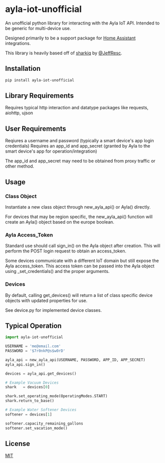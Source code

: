 # ayla-iot-unofficial
An unofficial python library for interacting with the Ayla IoT API. 
Intended to be generic for multi-device use.

Designed primarily to be a support package for [Home Assistant](https://www.home-assistant.io/) integrations.

This library is heavily based off of [sharkiq](https://github.com/JeffResc/sharkiq) by [@JeffResc](https://github.com/JeffResc).

## Installation

```bash
pip install ayla-iot-unofficial
```

## Library Requirements
Requires typical http interaction and datatype packages like requests, aiohttp, ujson

## User Requirements
Reqiures a username and password (typically a smart device's app login credentials)
Requires an app_id and app_secret (granted by Ayla to the smart device's app for operation/integration)

The app_id and app_secret may need to be obtained from proxy traffic or other method.

## Usage
### Class Object
Instantiate a new class object through new_ayla_api() or Ayla() directly.

For devices that may be region specific, the new_ayla_api() function will create an Ayla() object based on the europe boolean.

### Ayla Access_Token
Standard use should call sign_in() on the Ayla object after creation. This will perform the POST login request to obtain an access_token. 

Some devices communicate with a different IoT domain but still expose the Ayla access_token. This access token can be passed into the Ayla object using _set_credentials() and the proper arguments.

### Devices
By default, calling get_devices() will return a list of class specific device objects with updated properties for use.

See device.py for implemented device classes.

## Typical Operation
```python
import ayla-iot-unofficial

USERNAME = 'me@email.com'
PASSWORD = '$7r0nkP@s$w0rD'

ayla_api = new_ayla_api(USERNAME, PASSWORD, APP_ID, APP_SECRET)
ayla_api.sign_in()

devices = ayla_api.get_devices()

# Example Vacuum Devices
shark   = devices[0]

shark.set_operating_mode(OperatingModes.START)
shark.return_to_base()

# Example Water Softener Devices
softener = devices[1]

softener.capacity_remaining_gallons
softener.set_vacation_mode()
```

## License
[MIT](https://choosealicense.com/licenses/mit/)